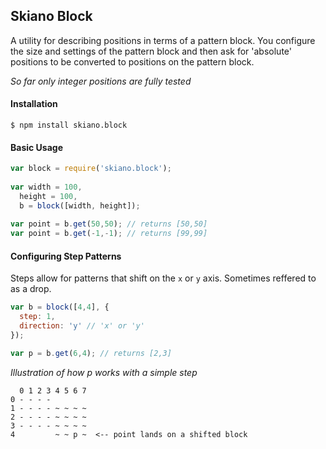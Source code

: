
## Skiano Block

A utility for describing positions in terms of a pattern block. You configure the size and settings of the pattern block and then ask for 'absolute' positions to be converted to positions on the pattern block.

_So far only integer positions are fully tested_

#### Installation

```shell
$ npm install skiano.block
```

#### Basic Usage

```javascript
var block = require('skiano.block');
 
var width = 100,
  height = 100,
  b = block([width, height]);
  
var point = b.get(50,50); // returns [50,50]
var point = b.get(-1,-1); // returns [99,99]
```

#### Configuring Step Patterns

Steps allow for patterns that shift on the `x` or `y` axis. Sometimes reffered to as a drop. 

```javascript
var b = block([4,4], {
  step: 1,
  direction: 'y' // 'x' or 'y'
});

var p = b.get(6,4); // returns [2,3]
```
_Illustration of how p works with a simple step_
```
  0 1 2 3 4 5 6 7
0 - - - -
1 - - - - ~ ~ ~ ~
2 - - - - ~ ~ ~ ~
3 - - - - ~ ~ ~ ~
4         ~ ~ p ~  <-- point lands on a shifted block
```

